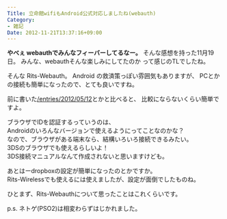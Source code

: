 ```yaml
---
Title: 立命館wifiもAndroid公式対応しましたね(webauth)
Category:
- 雑記
Date: 2012-11-21T13:37:16+09:00
---
```


<b>やべぇ webauthでみんなフィーバーしてるなー。</b>
そんな感想を持った11月19日。
みんな、webauthそんな楽しみにしてたのか って感じのTLでしたね。

そんな Rits-Webauth。
Android の救済策っぽい雰囲気もありますが、
PCとかの接続も簡単になったので、とても良いですね。

前に書いた[/entries/2012/05/12](AndroidでRits-Wirelessに繋ぐ記事)とかと比べると、
比較にならないくらい簡単ですよ。


ブラウザでIDを認証するっていうのは、  
Androidのいろんなバージョンで使えるようにってことなのかな？  
なので、ブラウザがある端末なら、結構いろいろ接続できるみたい。  
3DSのブラウザでも使えるらしいよ！  
3DS接続マニュアルなんて作成されないと思いますけども。  

あとはーdropboxの設定が簡単になったのとかですか。  
Rits-Wirelessでも使えるには使えましたが、設定が面倒でしたものね。  


ひとまず、Rits-Webauthについて思ったことはこれくらいです。

p.s. ネトゲ(PSO2)は相変わらずはじかれました。

